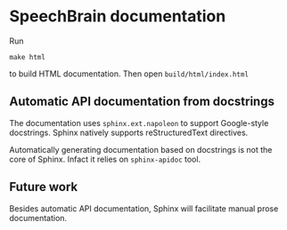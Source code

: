 # SpeechBrain documentation

Run

    make html

to build HTML documentation. Then open `build/html/index.html`

## Automatic API documentation from docstrings

The documentation uses `sphinx.ext.napoleon` to support Google-style
docstrings. Sphinx natively supports reStructuredText directives.

Automatically generating documentation based on docstrings is not the
core of Sphinx. Infact it relies on `sphinx-apidoc` tool.

## Future work

Besides automatic API documentation, Sphinx will facilitate manual prose
documentation.
